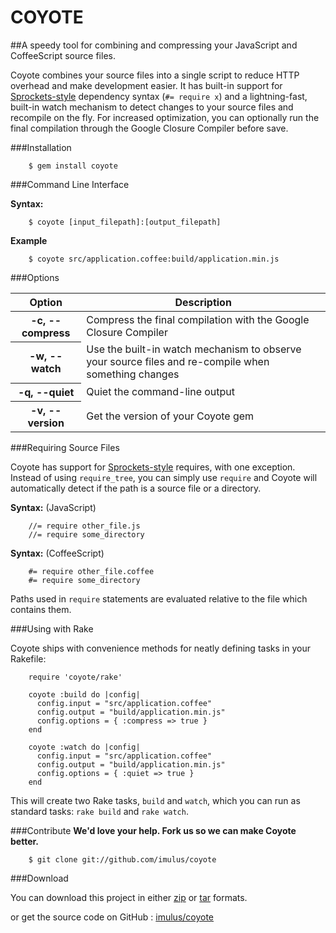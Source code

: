 COYOTE
=============

##A speedy tool for combining and compressing your JavaScript and CoffeeScript source files.

Coyote combines your source files into a single script to reduce HTTP overhead and make development easier. It has built-in support for <a href="https://github.com/sstephenson/sprockets">Sprockets-style</a> dependency syntax (`#= require x`) and a lightning-fast, built-in watch mechanism to detect changes to your source files and recompile on the fly. For increased optimization, you can optionally run the final compilation through the Google Closure Compiler before save.




###Installation

		$ gem install coyote



###Command Line Interface

**Syntax:**

		$ coyote [input_filepath]:[output_filepath]

**Example**

		$ coyote src/application.coffee:build/application.min.js



###Options

<table>
	<thead>
		<th>Option</th>
		<th>Description</th>
	</thead>
	<tbody>
		<tr>
			<th>-c, --compress</th>
			<td>Compress the final compilation with the Google Closure Compiler</td>
		</tr>
		<tr>
			<th>-w, --watch</th>
			<td>Use the built-in watch mechanism to observe your source files and re-compile when something changes</td>
		</tr>
		<tr>
			<th>-q, --quiet</th>
			<td>Quiet the command-line output</td>
		</tr>
		<tr>
			<th>-v, --version</th>
			<td>Get the version of your Coyote gem</td>
		</tr>
	</tbody>
</table>            



###Requiring Source Files

Coyote has support for [Sprockets-style](https://github.com/sstephenson/sprockets) requires, with one exception. Instead of using `require_tree`, you can simply use `require` and Coyote will automatically detect if the path is a source file or a directory.


**Syntax:** (JavaScript)

		//= require other_file.js
		//= require some_directory

**Syntax:** (CoffeeScript)

		#= require other_file.coffee
		#= require some_directory

Paths used in `require` statements are evaluated relative to the file which contains them.


###Using with Rake

Coyote ships with convenience methods for neatly defining tasks in your Rakefile:


		require 'coyote/rake'

		coyote :build do |config|
		  config.input = "src/application.coffee"
		  config.output = "build/application.min.js"
		  config.options = { :compress => true }
		end 

		coyote :watch do |config|
		  config.input = "src/application.coffee"
		  config.output = "build/application.min.js"
		  config.options = { :quiet => true }
		end


This will create two Rake tasks, `build` and `watch`, which you can run as standard tasks: `rake build` and `rake watch`.


###Contribute
**We'd love your help. Fork us so we can make Coyote better.**

		$ git clone git://github.com/imulus/coyote


###Download

You can download this project in either
[zip](http://github.com/imulus/coyote/zipball/master) or [tar](http://github.com/imulus/coyote/tarball/master) formats.

or get the source code on GitHub : [imulus/coyote](http://github.com/imulus/coyote)



